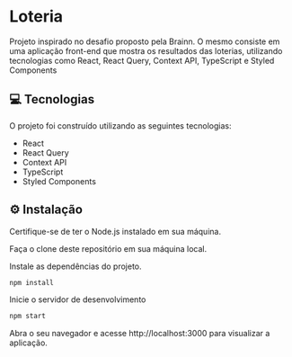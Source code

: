 
# Loteria

Projeto inspirado no desafio proposto pela Brainn. O mesmo consiste em uma aplicação front-end que mostra os resultados das loterias, utilizando tecnologias como React, React Query, Context API, TypeScript e Styled Components

## 💻 Tecnologias

O projeto foi construído utilizando as seguintes tecnologias:

- React
- React Query
- Context API
- TypeScript
- Styled Components

## ⚙️ Instalação

Certifique-se de ter o Node.js instalado em sua máquina.

Faça o clone deste repositório em sua máquina local.

Instale as dependências do projeto.

```bash
npm install
```

Inicie o servidor de desenvolvimento

```bash
npm start
```

Abra o seu navegador e acesse http://localhost:3000 para visualizar a aplicação.


